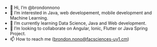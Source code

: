 - 👋 Hi, I’m @brondonnono
- 👀 I’m interested in Java, web developement, mobile development and Machine Learning.
- 🌱 I’m currently learning Data Science, Java and Web development. 
- 💞️ I’m looking to collaborate on Angular, Ionic, Flutter or Java Spring Project.
- 📫 How to reach me (brondon.nono@facsciences-uy1.cm)

<!---
brondonnono/brondonnono is a ✨ special ✨ repository because its `README.md` (this file) appears on your GitHub profile.
You can click the Preview link to take a look at your changes.
--->
